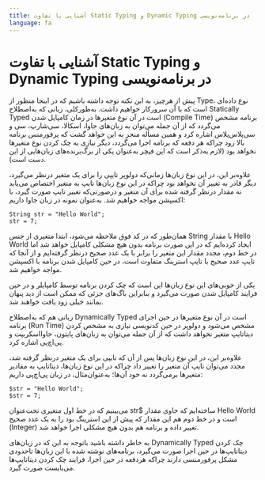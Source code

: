 ```yaml
---
title: آشنایی با تفاوت Static Typing و Dynamic Typing در برنامه‌نویسی
language: fa
---
```


# آشنایی با تفاوت Static Typing و Dynamic Typing در برنامه‌نویسی

پیش از هرچیز، به این نکته توجه داشته باشیم که در اینجا منظور از Type، نوع داده‌ای است که با آن سرورکار خواهیم داشت. به‌طورکلی، زبانی که به‌اصطلاح Statically Typed است در آن نوع متغیرها در زمان کامپایل شدن (Compile Time) برنامه‌ مشخص می‌گردد که از آن جمله می‌توان به زبان‌های جاوا، اسکالا، سی‌شارپ، سی و سی‌پلاس‌پلاس اشاره کرد و همین مسأله منجر به این خواهد گشت که پرفورمنس برنامه بالا رود چراکه هر دفعه که برنامه اجرا می‌گردد، دیگر نیازی به چک کردن نوع متغیرها نخواهد بود (لازم به‌ذکر است که این فیچر به‌عنوان یکی از برگ‌برنده‌های زبان‌هایی از این دست است).

علاوه‌بر این، در این نوع زبان‌ها زمانی‌‌که دولوپر تایپی را برای یک متغیر درنظر می‌گیرد، دیگر قادر به تغییر آن نخواهد بود چراکه در این نوع زبان‌ها تایپ به متغیر اختصاص می‌یابد نه مقدار درنظر گرفته شده برای آن متغیر و درصورتی‌که تغییر تایپ صورت گیرد، با اکسپشن مواجه خواهیم شد. به‌عنوان نمونه در زبان جاوا داریم:
```
String str = "Hello World";
str = 7;
```
همان‌طور که در کد فوق ملاحظه می‌شود، ابتدا متغیری از جنس String با مقدار Hello World ایجاد کرده‌ایم که در این صورت برنامه بدون هیچ مشکلی کامپایل خواهد شد اما در خط دوم، مجدد مقدار این متغیر را برابر با یک عدد صحیح درنظر گرفته‌ایم و از آنجا که تایپ عدد صحیح با تایپ استرینگ متفاوت است، در حین کامپایل شدن برنامه با اکسپشن مواجه خواهیم شد.

یکی از خوبی‌های این نوع زبان‌ها این است که چک کردن برنامه توسط کامپایلر و در حین فرایند کامپایل شدن صورت می‌گیرد و بنابراین باگ‌های جزئی که ممکن است از دید پنهان بمانند خیلی زود یافت خواهند شد.

زبانی هم که به‌اصطلاح Dynamically Typed است در آن نوع متغیرها در حین اجرای برنامه‌ (Run Time) مشخص می‌شود و دولوپر در حین کدنویسی نیازی به مشخص کردن دیتاتایپ‌ متغیر نخواهد داشت که از آن جمله می‌توان به زبان‌های پایتون، جاوااسکریپت و پی‌اچ‌پی اشاره کرد.

علاوه‌بر این، در این نوع زبان‌ها پس از آن که تایپی برای یک متغیر درنظر گرفته شد، مجدد می‌توان تایپ آن متغیر را تغییر داد چراکه در این نوع زبان‌ها، دیتاتایپ به مقادیر متغیرها بر‌می‌گردد نه خود آن‌ها؛ به‌عنوان‌مثال، در زبان پی‌اچ‌پی داریم:
```
$str = "Hello World";
$str = 7;
```
می‌بینیم که در خط اول متغیری تحت‌عنوان str$ ساخته‌ایم که حاوی مقدار Hello World است و در خط دوم هم این مقدار که پیش از این استرینگ بود را به یک عدد صحیح (Integer) تغییر داده و برنامه هم بدون هیچ مشکلی اجرا خواهد شد.

به خاطر داشته باشید باتوجه به‌ این که در زبان‌های Dynamically Typed چک کردن دیتاتایپ‌ها در حین اجرا صورت می‌گیرد، برنامه‌های نوشته شده با این زبان‌ها تاحدودی مشکل پرفورمنسی دارند چراکه هردفعه در حین اجرا، فرایند چک کردن دیتاتایپ‌ها می‌بایست صورت گیرد.
